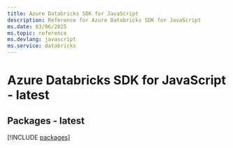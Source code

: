 ```yaml
---
title: Azure Databricks SDK for JavaScript
description: Reference for Azure Databricks SDK for JavaScript
ms.date: 03/06/2025
ms.topic: reference
ms.devlang: javascript
ms.service: databricks
---
```

# Azure Databricks SDK for JavaScript - latest
## Packages - latest
[!INCLUDE [packages](databricks-index.md)]